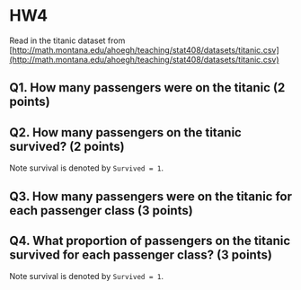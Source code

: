# HW4



Read in the titanic dataset from [http://math.montana.edu/ahoegh/teaching/stat408/datasets/titanic.csv](http://math.montana.edu/ahoegh/teaching/stat408/datasets/titanic.csv)


## Q1. How many passengers were on the titanic (2 points)

## Q2. How many passengers on the titanic survived? (2 points)

Note survival is denoted by `Survived = 1`.


## Q3. How many passengers were on the titanic for each passenger class (3 points)


## Q4. What proportion of passengers on the titanic survived for each passenger class? (3 points)

Note survival is denoted by `Survived = 1`.
